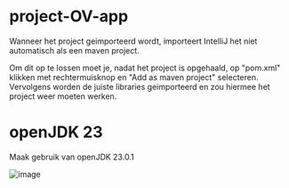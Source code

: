 # project-OV-app

Wanneer het project geimporteerd wordt, importeert IntelliJ het niet automatisch als een maven project. 

Om dit op te lossen moet je, nadat het project is opgehaald, op "pom.xml" klikken met rechtermuisknop en "Add as maven project" selecteren. 
Vervolgens worden de juiste libraries geimporteerd en zou hiermee het project weer moeten werken.


# openJDK 23
Maak gebruik van openJDK 23.0.1

![image](https://github.com/user-attachments/assets/9f482d4d-43b5-4cec-8712-6aa58888b47c)

